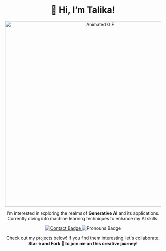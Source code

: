 <h1 align="center">👋 Hi, I’m Talika!</h1>

<p align="center">
  <img src="your_animated_gif_url_here.gif" alt="Animated GIF" width="600"/>
</p>

<p align="center">
  I’m interested in exploring the realms of <strong>Generative AI</strong> and its applications. Currently diving into machine learning techniques to enhance my AI skills.
</p>

<p align="center">
  <!-- Example badges -->
  <a href="mailto:taliqa.muhib@gmail.com">
    <img src="https://img.shields.io/badge/Contact-Me-green?style=flat-square" alt="Contact Badge"/>
  </a>
  <img src="https://img.shields.io/badge/Pronouns-She%2Fher-blueviolet?style=flat-square" alt="Pronouns Badge"/>
</p>

<p align="center">
  Check out my projects below! If you find them interesting, let's collaborate. <br>
  <strong>Star ⭐ and Fork 🍴 to join me on this creative journey!</strong>
</p>

